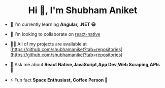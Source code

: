 <h1 align="center">Hi 👋, I'm Shubham Aniket</h1>

- 🌱 I’m currently learning **Angular, .NET 😃**

- 👯 I’m looking to collaborate on [react-native](https://github.com/facebook/react-native)

- 👨‍💻 All of my projects are available at [https://github.com/shubhamaniket?tab=repositories](https://github.com/shubhamaniket?tab=repositories)

- 💬 Ask me about **React Native,JavaScript,App Dev,Web Scraping,APIs 🤟**

- ⚡ Fun fact **Space Enthusiast, Coffee Person 🍵**
